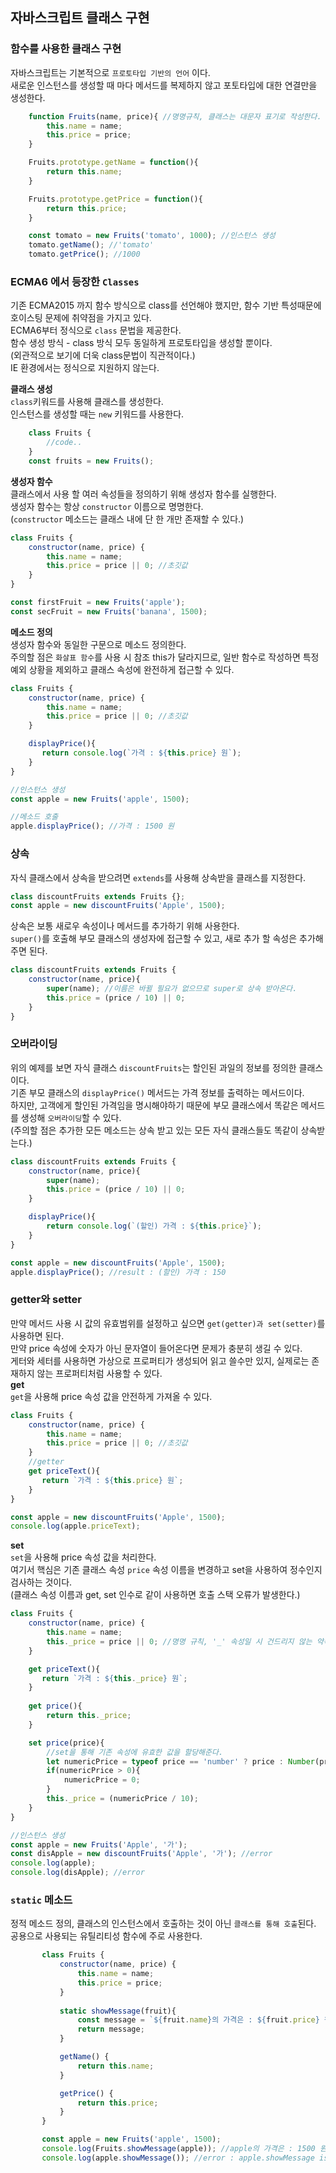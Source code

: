 ## 자바스크립트 클래스 구현

### 함수를 사용한 클래스 구현
자바스크립트는 기본적으로 `프로토타입 기반의 언어` 이다.  
새로운 인스턴스를 생성할 때 마다 메서드를 복제하지 않고 포토타입에 대한 연결만을 생성한다.

```js
    function Fruits(name, price){ //명명규칙, 클래스는 대문자 표기로 작성한다.
        this.name = name;
        this.price = price;
    }

    Fruits.prototype.getName = function(){
        return this.name;
    }

    Fruits.prototype.getPrice = function(){
        return this.price;
    }

    const tomato = new Fruits('tomato', 1000); //인스턴스 생성
    tomato.getName(); //'tomato'
    tomato.getPrice(); //1000
```

### ECMA6 에서 등장한 `Classes` 
기존 ECMA2015 까지 함수 방식으로 class를 선언해야 했지만, 함수 기반 특성때문에 호이스팅 문제에 취약점을 가지고 있다.  
ECMA6부터 정식으로 `class` 문법을 제공한다.  
함수 생성 방식 - class 방식 모두 동일하게 프로토타입을 생성할 뿐이다.  
(외관적으로 보기에 더욱 class문법이 직관적이다.)  
IE 환경에서는 정식으로 지원하지 않는다. 

**클래스 생성**  
`class`키워드를 사용해 클래스를 생성한다.  
인스턴스를 생성할 때는 `new` 키워드를 사용한다.
```js
    class Fruits {
        //code..
    }
    const fruits = new Fruits();
```

**생성자 함수**  
클래스에서 사용 할 여러 속성들을 정의하기 위해 생성자 함수를 실행한다.    
생성자 함수는 항상 `constructor` 이름으로 명명한다.  
(`constructor` 메소드는 클래스 내에 단 한 개만 존재할 수 있다.)

```js
class Fruits {
    constructor(name, price) {
        this.name = name;
        this.price = price || 0; //초깃값
    }
}

const firstFruit = new Fruits('apple');
const secFruit = new Fruits('banana', 1500);
```

**메소드 정의**  
생성자 함수와 동일한 구문으로 메소드 정의한다.  
주의할 점은 `화살표 함수`를 사용 시 참조 this가 달라지므로, 일반 함수로 작성하면 특정 예외 상황을 제외하고 클래스 속성에 완전하게 접근할 수 있다.
```js
class Fruits {
    constructor(name, price) {
        this.name = name;
        this.price = price || 0; //초깃값
    }

    displayPrice(){
       return console.log(`가격 : ${this.price} 원`);
    }
}

//인스턴스 생성
const apple = new Fruits('apple', 1500);

//메소드 호출
apple.displayPrice(); //가격 : 1500 원
```
### 상속
자식 클래스에서 상속을 받으려면 `extends`를 사용해 상속받을 클래스를 지정한다.  
```js
class discountFruits extends Fruits {};
const apple = new discountFruits('Apple', 1500);
```
상속은 보통 새로우 속성이나 메서드를 추가하기 위해 사용한다.  
`super()`를 호출해 부모 클래스의 생성자에 접근할 수 있고, 새로 추가 할 속성은 추가해주면 된다.
```js
class discountFruits extends Fruits {
    constructor(name, price){
        super(name); //이름은 바뀔 필요가 없으므로 super로 상속 받아온다.
        this.price = (price / 10) || 0;
    }
}
```

### 오버라이딩
위의 예제를 보면 자식 클래스 `discountFruits`는 할인된 과일의 정보를 정의한 클래스이다.  
기존 부모 클래스의 `displayPrice()` 메서드는 가격 정보를 출력하는 메서드이다.  
하지만, 고객에게 할인된 가격임을 명시해야하기 때문에 부모 클래스에서 똑같은 메서드를 생성해 `오버라이딩`할 수 있다.  
(주의할 점은 추가한 모든 메소드는 상속 받고 있는 모든 자식 클래스들도 똑같이 상속받는다.)
```js
class discountFruits extends Fruits {
    constructor(name, price){
        super(name); 
        this.price = (price / 10) || 0;
    }

    displayPrice(){
        return console.log(`(할인) 가격 : ${this.price}`);
    }
}

const apple = new discountFruits('Apple', 1500);
apple.displayPrice(); //result : (할인) 가격 : 150
```
### getter와 setter
만약 메서드 사용 시 값의 유효범위를 설정하고 싶으면 `get(getter)과 set(setter)`를 사용하면 된다.  
만약 price 속성에 숫자가 아닌 문자열이 들어온다면 문제가 충분히 생길 수 있다.  
게터와 세터를 사용하면 가상으로 프로퍼티가 생성되어 읽고 쓸수만 있지, 실제로는 존재하지 않는 프로퍼티처럼 사용할 수 있다.  
**get**  
`get`을 사용해 price 속성 값을 안전하게 가져올 수 있다.  
```js
class Fruits {
    constructor(name, price) {
        this.name = name;
        this.price = price || 0; //초깃값
    }
    //getter
    get priceText(){
       return `가격 : ${this.price} 원`;
    }
}

const apple = new discountFruits('Apple', 1500);
console.log(apple.priceText);
```

**set**  
`set`을 사용해 price 속성 값을 처리한다.   
여기서 핵심은 기존 클래스 속성 `price` 속성 이름을 변경하고 set을 사용하여 정수인지 검사하는 것이다.  
(클래스 속성 이름과 get, set 인수로 같이 사용하면 호출 스택 오류가 발생한다.)  
```js
class Fruits {
    constructor(name, price) {
        this.name = name;
        this._price = price || 0; //명명 규칙, '_' 속성일 시 건드리지 않는 약속
    }

    get priceText(){
       return `가격 : ${this._price} 원`;
    }
    
    get price(){
        return this._price; 
    }

    set price(price){
        //set을 통해 기존 속성에 유효한 값을 할당해준다.
        let numericPrice = typeof price == 'number' ? price : Number(price);
        if(numericPrice > 0){
            numericPrice = 0;
        }
        this._price = (numericPrice / 10);
    }
}

//인스턴스 생성
const apple = new Fruits('Apple', '가');
const disApple = new discountFruits('Apple', '가'); //error
console.log(apple);    
console.log(disApple); //error
```


### `static` 메소드
정적 메소드 정의, 클래스의 인스턴스에서 호출하는 것이 아닌 `클래스를 통해 호출`된다.  
공용으로 사용되는 유틸리티성 함수에 주로 사용한다.
 ```js
        class Fruits {
            constructor(name, price) {
                this.name = name;
                this.price = price;
            }
            
            static showMessage(fruit){
                const message = `${fruit.name}의 가격은 : ${fruit.price} 원 입니다.`
                return message;
            }

            getName() {
                return this.name;
            }

            getPrice() {
                return this.price;
            }
        }

        const apple = new Fruits('apple', 1500);
        console.log(Fruits.showMessage(apple)); //apple의 가격은 : 1500 원 입니다.
        console.log(apple.showMessage()); //error : apple.showMessage is not a function
```
